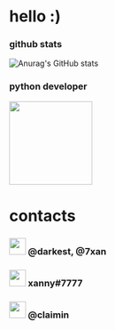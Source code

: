 # hello :)

### github stats
![Anurag's GitHub stats](https://github-readme-stats.vercel.app/api?username=okxan&show_icons=true&theme=dracula)

### python developer
<img src="https://i.imgur.com/Uz8A9gH.png" width="150">

# contacts

### <img src="https://i.imgur.com/ySFh4zD.png" width="30">  @darkest, @7xan

### <img src="https://i.imgur.com/pztfi19.png" width="30">  xanny#7777

### <img src="https://i.imgur.com/PzNGn1b.png" width="30">  @claimin
